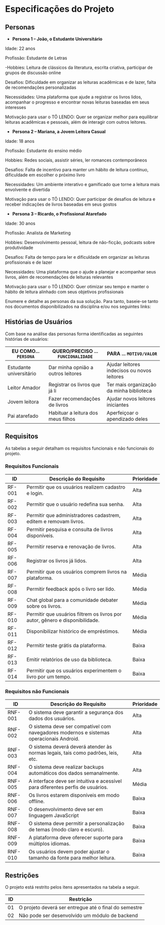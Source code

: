 # Especificações do Projeto


## Personas

- **Persona 1 – João, o Estudante Universitário**

Idade: 22 anos 

Profissão: Estudante de Letras 

-Hobbies: Leitura de clássicos da literatura, escrita criativa, participar de grupos de discussão online 

Desafios: Dificuldade em organizar as leituras acadêmicas e de lazer, falta de recomendações personalizadas 

Necessidades: Uma plataforma que ajude a registrar os livros lidos, acompanhar o progresso e encontrar novas leituras baseadas em seus interesses 

Motivação para usar o TÔ LENDO: Quer se organizar melhor para equilibrar leituras acadêmicas e pessoais, além de interagir com outros leitores.




- **Persona 2 – Mariana, a Jovem Leitora Casual**

Idade: 18 anos

Profissão: Estudante do ensino médio 

Hobbies: Redes sociais, assistir séries, ler romances contemporâneos 

Desafios: Falta de incentivo para manter um hábito de leitura contínuo, dificuldade em escolher o próximo livro 

Necessidades: Um ambiente interativo e gamificado que torne a leitura mais envolvente e divertida 

Motivação para usar o TÔ LENDO: Quer participar de desafios de leitura e receber indicações de livros baseadas em seus gostos 



- **Persona 3 – Ricardo, o Profissional Atarefado**

Idade: 30 anos 

Profissão: Analista de Marketing 

Hobbies: Desenvolvimento pessoal, leitura de não-ficção, podcasts sobre produtividade 

Desafios: Falta de tempo para ler e dificuldade em organizar as leituras profissionais e de lazer 

Necessidades: Uma plataforma que o ajude a planejar e acompanhar seus livros, além de recomendações de leituras relevantes 

Motivação para usar o TÔ LENDO: Quer otimizar seu tempo e manter o hábito de leitura alinhado com seus objetivos profissionais

Enumere e detalhe as personas da sua solução. Para tanto, baseie-se tanto nos documentos disponibilizados na disciplina e/ou nos seguintes links:

## Histórias de Usuários

Com base na análise das personas forma identificadas as seguintes histórias de usuários:

|EU COMO... `PERSONA`   | QUERO/PRECISO ... `FUNCIONALIDADE`|PARA ... `MOTIVO/VALOR`                     |
|-----------------------|-----------------------------------|--------------------------------------------|
|Estudante universitário| Dar minha opnião a outros leitores| Ajudar leitores indecisos ou novos leitores|
|Leitor Amador          | Registrar os livros que já li     | Ter mais organização da minha biblioteca   |
|Jovem leitora          | Fazer recomendações de livros     | Ajudar novos leitores iniciantes           |
|Pai atarefado          | Habituar a leitura dos meus filhos| Aperfeiçoar o apendizado deles             |

## Requisitos

As tabelas a seguir detalham os requisitos funcionais e não funcionais do projeto.

### Requisitos Funcionais

|ID    | Descrição do Requisito  | Prioridade | 
|------|-----------------------------------------|----| 
|RF-001| Permitir que os usuários realizem cadastro e login. | Alta |  
|RF-002| Permitir que o usuário redefina sua senha. | Alta | 
|RF-003| Permitir que administradores cadastrem, editem e removam livros. | Alta |
|RF-004| Permitir pesquisa e consulta de livros disponíveis. | Alta |
|RF-005| Permitir reserva e renovação de livros. | Alta |
|RF-006| Registrar os livros já lidos. | Alta |
|RF-007| Permitir que os usuários comprem livros na plataforma. | Média |
|RF-008| Permitir feedback após o livro ser lido. | Média |
|RF-009| Chat global para a comunidade debater sobre os livros. | Média |
|RF-010| Permitir que usuários filtrem os livros por autor, gênero e disponibilidade. | Média |
|RF-011| Disponibilizar histórico de empréstimos. | Média |
|RF-012| Permitir teste grátis da plataforma. | Baixa |
|RF-013| Emitir relatórios de uso da biblioteca.	| Baixa |
|RF-014| Permitir que os usuários experimentem o livro por um tempo.	| Baixa |



### Requisitos não Funcionais

|ID     | Descrição do Requisito  |Prioridade |
|-------|-------------------------|----|
|RNF-001| O sistema deve garantir a segurança dos dados dos usuários. | Alta |
|RNF-002| O sistema deve ser compatível com navegadores modernos e sistemas operacionais Android. | Alta |
|RNF-003| O sistema deverá deverá atender às normas legais, tais como padrões, leis, etc. | Alta |
|RNF-004| O sistema deve realizar backups automáticos dos dados semanalmente. | Alta |
|RNF-005| A interface deve ser intuitiva e acessível para diferentes perfis de usuários. | Média |
|RNF-006| Os livros estarem disponíveis em modo offline. | Baixa |
|RNF-007| O desenvolvimento deve ser em linguagem JavaScript | Baixa |
|RNF-008| O sistema deve permitir a personalização de temas (modo claro e escuro). | Baixa |
|RNF-009| A plataforma deve oferecer suporte para múltiplos idiomas. | Baixa |
|RNF-010| Os usuários devem poder ajustar o tamanho da fonte para melhor leitura. | Baixa |

## Restrições

O projeto está restrito pelos itens apresentados na tabela a seguir.

|ID| Restrição                                             |
|--|-------------------------------------------------------|
|01| O projeto deverá ser entregue até o final do semestre |
|02| Não pode ser desenvolvido um módulo de backend        |
